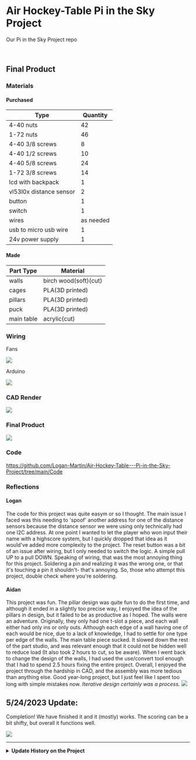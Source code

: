 # Air Hockey-Table Pi in the Sky Project
Our Pi in the Sky Project repo

&nbsp;

## Final Product

### Materials

#### Purchased
|Type |Quantity |
|--- | --- |
|4-40 nuts |42|
|1-72 nuts| 46|
|4-40 3/8 screws| 8|
|4-40 1/2 screws|10|
|4-40 5/8 screws| 24|
|1-72 3/8 screws| 14|
|lcd with backpack| 1|
|vl53l0x distance sensor| 2|
|button| 1|
|switch| 1|
|wires| as needed|
|usb to micro usb wire| 1|
|24v power supply|1|

#### Made
|Part Type| Material|
|---|---|
|walls| birch wood(soft)(cut)|
|cages|PLA(3D printed)|
|pillars|PLA(3D printed)|
|puck|PLA(3D printed)|
|main table| acrylic(cut)|

### Wiring
Fans

<img src="https://github.com/Logan-Martin/Air-Hockey-Table---Pi-in-the-Sky-Project/blob/main/Images/Fan%20wiring%20diagram.png" />

Arduino

<img src="https://github.com/Logan-Martin/Air-Hockey-Table---Pi-in-the-Sky-Project/blob/main/Images/arduino%20wiring.png" />

### CAD Render

<img src="https://github.com/Logan-Martin/Air-Hockey-Table---Pi-in-the-Sky-Project/blob/main/Images/Final%20render.png" />

### Final Product

<img src="https://github.com/Logan-Martin/Air-Hockey-Table---Pi-in-the-Sky-Project/blob/main/Images/final%20table%20gif.gif">

### Code

https://github.com/Logan-Martin/Air-Hockey-Table---Pi-in-the-Sky-Project/tree/main/Code

### Reflections
#### Logan
The code for this project was quite easym or so I thought. The main issue I faced was this needing to 'spoof' another address for one of the distance sensors because the distance sensor we were using only technically had one I2C address. At one point I wanted to let the player who won input their name with a highscore system, but I quickly dropped that idea as it would've added more complexity to the project. The reset button was a bit of an issue after wiring, but I only needed to switch the logic. A simple pull UP to a pull DOWN. Speaking of wiring, that was the most annoying thing for this project. Soldering a pin and realizing it was the wrong one, or that it's touching a pin it shouldn't- that's annoying. So, those who attempt this project, double check where you're soldering. 

#### Aidan
This project was fun. The pillar design was quite fun to do the first time, and although it ended in a slightly too precise way, I enjoyed the idea of the pillars in design, but it failed to be as productive as I hoped. The walls were an adventure. Originally, they only had one t-slot a piece, and each wall either had only ins or only outs. Although each edge of a wall having one of each would be nice, due to a lack of knowledge, I had to settle for one type per edge of the walls. The main table piece sucked. It slowed down the rest of the part studio, and was relevant enough that it could not be hidden well to reduce load (It also took 2 hours to cut, so be aware). When I went back to change the design of the walls, I had used the use/convert tool enough that I had to spend 2.5 hours fixing the entire project. Overall, I enjoyed the project through the hardship in CAD, and the assembly was more tedious than anything else. Good year-long project, but I just feel like I spent too long with simple mistakes now. *Iterative design certainly was a process.*
<img src="https://github.com/Logan-Martin/Air-Hockey-Table---Pi-in-the-Sky-Project/blob/main/Images/iterations.jpg" />
## 5/24/2023 Update:

Completion!
We have finished it and it (mostly) works. The scoring can be a bit shifty, but overall it functions well.

<img src="https://github.com/Logan-Martin/Air-Hockey-Table---Pi-in-the-Sky-Project/blob/main/Images/final%20table%20gif.gif" />

---

<details>
<summary><b> Update History on the Project</b></summary>
  
  <details>
  <summary><b>Week of 1/2/2023</b></summary>
    
    CAD:
    This week I adjusted the pillars on the sides up 3mm in order to account for the socket heads of the screws. I also added some basic walls.

      <img src="https://github.com/Logan-Martin/Air-Hockey-Table---Pi-in-the-Sky-Project/blob/main/Images/Pillars.png" width="582" height="450"/>

     Code:
     - [Link to Code (1/4/2023)](https://github.com/Logan-Martin/Air-Hockey-Table---Pi-in-the-Sky-Project/blob/e0d8a948c9e20a26cdbd912a6f2891ffc34bfc92/Code/AirHockeyTableCode.py)
     - Notes: Player scoring seemed to break at the begining of the week, but was later fixed. So, messing w/ player scoring and the reset button.
  
  </details>
  
  <details>
  <summary><b>Week of 1/9/2023</b></summary>
    
   #### CAD:
This week I confirmed the model for the middle supports of the fans and also added a base for the air hockey table and receptacles for the pucks. Most things are getting 3-D printed over the weekend. Next week will be basic assembly of the pillars and fans in order to figure out how to apply the circuit board and other electronics.

#### Code:
- [Link to Code (1/12/2023)](https://github.com/Logan-Martin/Air-Hockey-Table---Pi-in-the-Sky-Project/blob/9c42973c04ebff49a86cc5cd290a6d5ad04bbca9/Code/AirHockeyTableCode.py)
- Notes: Trying to unlock/lock i2c devices. Well, first finding the address, and then going crazy because yes. The code could only would with one i2c for the LCD. Might be an issue later, cough cough it was, but that doesn't matter. Anyways, the LCD apparently worked at this point.
  
  </details>
  
  <details>
  <summary><b>Week of 1/16/2023</b></summary>
    
     CAD:
      This week some of the pieces got put together in real life and work on puck receiver started. Next week will be fitting sensors and other parts inside the box.

     Code:
        - [Link to Code (1/12/2023)](https://github.com/Logan-Martin/Air-Hockey-Table---Pi-in-the-Sky-Project/blob/c005875d9523dc01ff9da4728bf7b6b127cd3f1b/Code/AirHockeyTableCode.py)
        - Notes: Put code for searching i2c addresses into it's own file. Trying to now use distance sensor, one of them, and it wasn't working. Changing some names of variables around.

    
  </details>
  
  <details>
  <summary><b>Week of 1/23/2023</b></summary>
    
  #### CAD
    Finished puck receiver and made it consume less material for the print job.

  #### Code:
- [Link to Code (1/26/2023)](https://github.com/Logan-Martin/Air-Hockey-Table---Pi-in-the-Sky-Project/blob/dbf2e9b68d2536f0424aa0f3236083821379db28/Code/SearchForI2CAddressCode.py)
- Notes: Getting one distance sensor to work. Then, with scoring. Changing pins. It work w/ one. cool.
 
  </details>
  
  <details>
  <summary><b>Week of 1/30/2023</b></summary>
    
    #### CAD
Fixing all of the problems that cropped up with the test pieces and patching it. CHecking LCDs and distance sensor holes with the derived part feature on onshape.

#### Code:
- [Link to Code (2/2/2023)](https://github.com/Logan-Martin/Air-Hockey-Table---Pi-in-the-Sky-Project/blob/c37ed72708385dfef34a0d3229d6141b35cec875/Code/AirHockeyTableCode.py)
- Notes: This is when code was mostly done/working. Shutting down pins testing, didn't work, then I re-coded it, and it worked so yay! Print statements for checking to see what worked and what didn't. One of the errors was using `` sensor.range `` instead of ``` sensor.distance ```. Make sure to use distance if, ya know, you are looking for the distance. It was then just a matter of copy and pasting different files of code that I had made. Finally, I messed with some certain values that allow the player to score or not. I also noticed I had two debounce systems for stopping the player from scoring, so I got rid of one and changed more variable names.
  
  </details>
  
   <details>
  <summary><b>So What happened in February 2023?</b></summary>
    
    #### CAD
We have the upper box now. Waiting to get some of the pillars printed for supports. Got the circuitboards soldered and attached some solid core to them.

<img src="https://github.com/Logan-Martin/Air-Hockey-Table---Pi-in-the-Sky-Project/blob/main/Images/AHT%20v2.png" width="582" height="450" />

#### Images:

<img src="https://user-images.githubusercontent.com/71342159/217565048-3209a2c7-22f0-437b-aaf2-e5d517898692.jpg" width="684" height="384" />

2/22/2023:
<img src="https://user-images.githubusercontent.com/71342159/222756384-9a8b0a04-97da-4e19-ba1e-58af4e5d5f8f.jpg" width="591" height="443" />

2/24/2023:
<img src="https://user-images.githubusercontent.com/71342159/222756364-ebaa8fa5-493c-4486-9af9-a83a9e80f4aa.jpg" width="443" height="591" />

  </details>
  
   <details>
  <summary><b>3/15/2023 Update</b></summary>
    
    <img src="https://user-images.githubusercontent.com/71342159/225336586-5cda7151-6b26-4450-a85b-127aecd334d1.jpg" width="300" height="400"/>

    The corner standoffs for the fans break easily, 3 total top plates were lost in the making of the image above. We can't make the corners 3D printed, for reasons I forget that Aidan said at least twice already, but       we're ok. Wiring might be a pain. And, 3D printing/laser cutting things takes a lot of time.
  
  </details>
  
   <details>
  <summary><b>5/3/2023 Update</b></summary>
    
    Lots of things have happened. The pillars are 3D printed now, and the walls have two t-slots each. THe process for doing this was to piece apart the part studio in order to fix every single error that pooped up from use(and hopefully prevent the reoccurance). The slight shift in the center of the walls from a shift to each wall having two ins and two out caused some centerlines to be off, and also shifted the main table. This required a bit of filing to fix, but there is a change in the part studio to avoid that. Right now it is just struggling through the soldering to the circuitboard and making sure all the code works before it all fits together. The cages at the ends have been revised in order to function better. It now ejects right outside of the table. A second puck has also been made, to try and take the wind better. Hopefully we are done within two weeks
We also found out about a minute after the previous writing, that most of our irritation came from a bad LCD, so that has now been replaced and it should work fine. We still need to solder the connections to the distance sensors.
  
  </details>
  
  <details>
  <summary><b>5/19/2023 Update</b></summary>
    
   Our project is almost done. We have a fullrender, and all of are parts are cut and printed. Currently it is just bugfixing in the code and wiring. Hopefully we are done today, but there is a high chance we finish in the next week. We have had lots of issues with the circuit board and are trying to prevent shorts or grounding.

<img src="https://github.com/Logan-Martin/Air-Hockey-Table---Pi-in-the-Sky-Project/blob/main/Images/Final%20render.png" width="582" height="450" />
   
  </details>

</details>
